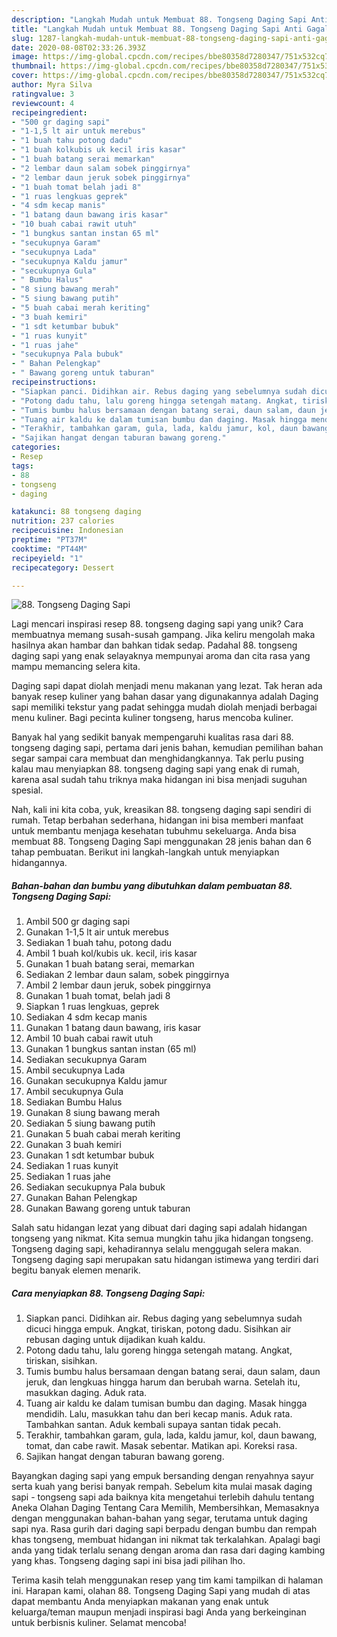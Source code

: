 ```yaml
---
description: "Langkah Mudah untuk Membuat 88. Tongseng Daging Sapi Anti Gagal"
title: "Langkah Mudah untuk Membuat 88. Tongseng Daging Sapi Anti Gagal"
slug: 1287-langkah-mudah-untuk-membuat-88-tongseng-daging-sapi-anti-gagal
date: 2020-08-08T02:33:26.393Z
image: https://img-global.cpcdn.com/recipes/bbe80358d7280347/751x532cq70/88-tongseng-daging-sapi-foto-resep-utama.jpg
thumbnail: https://img-global.cpcdn.com/recipes/bbe80358d7280347/751x532cq70/88-tongseng-daging-sapi-foto-resep-utama.jpg
cover: https://img-global.cpcdn.com/recipes/bbe80358d7280347/751x532cq70/88-tongseng-daging-sapi-foto-resep-utama.jpg
author: Myra Silva
ratingvalue: 3
reviewcount: 4
recipeingredient:
- "500 gr daging sapi"
- "1-1,5 lt air untuk merebus"
- "1 buah tahu potong dadu"
- "1 buah kolkubis uk kecil iris kasar"
- "1 buah batang serai memarkan"
- "2 lembar daun salam sobek pinggirnya"
- "2 lembar daun jeruk sobek pinggirnya"
- "1 buah tomat belah jadi 8"
- "1 ruas lengkuas geprek"
- "4 sdm kecap manis"
- "1 batang daun bawang iris kasar"
- "10 buah cabai rawit utuh"
- "1 bungkus santan instan 65 ml"
- "secukupnya Garam"
- "secukupnya Lada"
- "secukupnya Kaldu jamur"
- "secukupnya Gula"
- " Bumbu Halus"
- "8 siung bawang merah"
- "5 siung bawang putih"
- "5 buah cabai merah keriting"
- "3 buah kemiri"
- "1 sdt ketumbar bubuk"
- "1 ruas kunyit"
- "1 ruas jahe"
- "secukupnya Pala bubuk"
- " Bahan Pelengkap"
- " Bawang goreng untuk taburan"
recipeinstructions:
- "Siapkan panci. Didihkan air. Rebus daging yang sebelumnya sudah dicuci hingga empuk. Angkat, tiriskan, potong dadu. Sisihkan air rebusan daging untuk dijadikan kuah kaldu."
- "Potong dadu tahu, lalu goreng hingga setengah matang. Angkat, tiriskan, sisihkan."
- "Tumis bumbu halus bersamaan dengan batang serai, daun salam, daun jeruk, dan lengkuas hingga harum dan berubah warna. Setelah itu, masukkan daging. Aduk rata."
- "Tuang air kaldu ke dalam tumisan bumbu dan daging. Masak hingga mendidih. Lalu, masukkan tahu dan beri kecap manis. Aduk rata. Tambahkan santan. Aduk kembali supaya santan tidak pecah."
- "Terakhir, tambahkan garam, gula, lada, kaldu jamur, kol, daun bawang, tomat, dan cabe rawit. Masak sebentar. Matikan api. Koreksi rasa."
- "Sajikan hangat dengan taburan bawang goreng."
categories:
- Resep
tags:
- 88
- tongseng
- daging

katakunci: 88 tongseng daging 
nutrition: 237 calories
recipecuisine: Indonesian
preptime: "PT37M"
cooktime: "PT44M"
recipeyield: "1"
recipecategory: Dessert

---
```



![88. Tongseng Daging Sapi](https://img-global.cpcdn.com/recipes/bbe80358d7280347/751x532cq70/88-tongseng-daging-sapi-foto-resep-utama.jpg)

Lagi mencari inspirasi resep 88. tongseng daging sapi yang unik? Cara membuatnya memang susah-susah gampang. Jika keliru mengolah maka hasilnya akan hambar dan bahkan tidak sedap. Padahal 88. tongseng daging sapi yang enak selayaknya mempunyai aroma dan cita rasa yang mampu memancing selera kita.

Daging sapi dapat diolah menjadi menu makanan yang lezat. Tak heran ada banyak resep kuliner yang bahan dasar yang digunakannya adalah Daging sapi memiliki tekstur yang padat sehingga mudah diolah menjadi berbagai menu kuliner. Bagi pecinta kuliner tongseng, harus mencoba kuliner.

Banyak hal yang sedikit banyak mempengaruhi kualitas rasa dari 88. tongseng daging sapi, pertama dari jenis bahan, kemudian pemilihan bahan segar sampai cara membuat dan menghidangkannya. Tak perlu pusing kalau mau menyiapkan 88. tongseng daging sapi yang enak di rumah, karena asal sudah tahu triknya maka hidangan ini bisa menjadi suguhan spesial.


Nah, kali ini kita coba, yuk, kreasikan 88. tongseng daging sapi sendiri di rumah. Tetap berbahan sederhana, hidangan ini bisa memberi manfaat untuk membantu menjaga kesehatan tubuhmu sekeluarga. Anda bisa membuat 88. Tongseng Daging Sapi menggunakan 28 jenis bahan dan 6 tahap pembuatan. Berikut ini langkah-langkah untuk menyiapkan hidangannya.

<!--inarticleads1-->

##### Bahan-bahan dan bumbu yang dibutuhkan dalam pembuatan 88. Tongseng Daging Sapi:

1. Ambil 500 gr daging sapi
1. Gunakan 1-1,5 lt air untuk merebus
1. Sediakan 1 buah tahu, potong dadu
1. Ambil 1 buah kol/kubis uk. kecil, iris kasar
1. Gunakan 1 buah batang serai, memarkan
1. Sediakan 2 lembar daun salam, sobek pinggirnya
1. Ambil 2 lembar daun jeruk, sobek pinggirnya
1. Gunakan 1 buah tomat, belah jadi 8
1. Siapkan 1 ruas lengkuas, geprek
1. Sediakan 4 sdm kecap manis
1. Gunakan 1 batang daun bawang, iris kasar
1. Ambil 10 buah cabai rawit utuh
1. Gunakan 1 bungkus santan instan (65 ml)
1. Sediakan secukupnya Garam
1. Ambil secukupnya Lada
1. Gunakan secukupnya Kaldu jamur
1. Ambil secukupnya Gula
1. Sediakan  Bumbu Halus
1. Gunakan 8 siung bawang merah
1. Sediakan 5 siung bawang putih
1. Gunakan 5 buah cabai merah keriting
1. Gunakan 3 buah kemiri
1. Gunakan 1 sdt ketumbar bubuk
1. Sediakan 1 ruas kunyit
1. Sediakan 1 ruas jahe
1. Sediakan secukupnya Pala bubuk
1. Gunakan  Bahan Pelengkap
1. Gunakan  Bawang goreng untuk taburan


Salah satu hidangan lezat yang dibuat dari daging sapi adalah hidangan tongseng yang nikmat. Kita semua mungkin tahu jika hidangan tongseng. Tongseng daging sapi, kehadirannya selalu menggugah selera makan. Tongseng daging sapi merupakan satu hidangan istimewa yang terdiri dari begitu banyak elemen menarik. 

<!--inarticleads2-->

##### Cara menyiapkan 88. Tongseng Daging Sapi:

1. Siapkan panci. Didihkan air. Rebus daging yang sebelumnya sudah dicuci hingga empuk. Angkat, tiriskan, potong dadu. Sisihkan air rebusan daging untuk dijadikan kuah kaldu.
1. Potong dadu tahu, lalu goreng hingga setengah matang. Angkat, tiriskan, sisihkan.
1. Tumis bumbu halus bersamaan dengan batang serai, daun salam, daun jeruk, dan lengkuas hingga harum dan berubah warna. Setelah itu, masukkan daging. Aduk rata.
1. Tuang air kaldu ke dalam tumisan bumbu dan daging. Masak hingga mendidih. Lalu, masukkan tahu dan beri kecap manis. Aduk rata. Tambahkan santan. Aduk kembali supaya santan tidak pecah.
1. Terakhir, tambahkan garam, gula, lada, kaldu jamur, kol, daun bawang, tomat, dan cabe rawit. Masak sebentar. Matikan api. Koreksi rasa.
1. Sajikan hangat dengan taburan bawang goreng.


Bayangkan daging sapi yang empuk bersanding dengan renyahnya sayur serta kuah yang berisi banyak rempah. Sebelum kita mulai masak daging sapi - tongseng sapi ada baiknya kita mengetahui terlebih dahulu tentang Aneka Olahan Daging Tentang Cara Memilih, Membersihkan, Memasaknya dengan menggunakan bahan-bahan yang segar, terutama untuk daging sapi nya. Rasa gurih dari daging sapi berpadu dengan bumbu dan rempah khas tongseng, membuat hidangan ini nikmat tak terkalahkan. Apalagi bagi anda yang tidak terlalu senang dengan aroma dan rasa dari daging kambing yang khas. Tongseng daging sapi ini bisa jadi pilihan lho. 

Terima kasih telah menggunakan resep yang tim kami tampilkan di halaman ini. Harapan kami, olahan 88. Tongseng Daging Sapi yang mudah di atas dapat membantu Anda menyiapkan makanan yang enak untuk keluarga/teman maupun menjadi inspirasi bagi Anda yang berkeinginan untuk berbisnis kuliner. Selamat mencoba!
